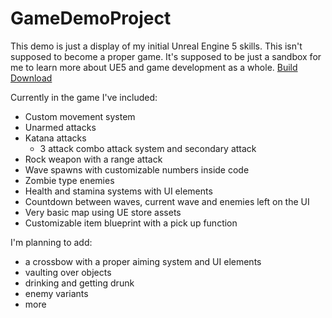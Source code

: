 # GameDemoProject
This demo is just a display of my initial Unreal Engine 5 skills. This isn't supposed to become a proper game. It's supposed to be just a sandbox for me to learn more about UE5 and game development as a whole. 
[Build Download](https://drive.google.com/drive/folders/153eJkz2gxNn77zWR-XejMngzsplKiYZs?usp=drive_link)

Currently in the game I've included:
- Custom movement system
- Unarmed attacks
- Katana attacks
  - 3 attack combo attack system and secondary attack
- Rock weapon with a range attack
- Wave spawns with customizable numbers inside code
- Zombie type enemies
- Health and stamina systems with UI elements
- Countdown between waves, current wave and enemies left on the UI
- Very basic map using UE store assets
- Customizable item blueprint with a pick up function

I'm planning to add:
- a crossbow with a proper aiming system and UI elements
- vaulting over objects
- drinking and getting drunk
- enemy variants
- more

